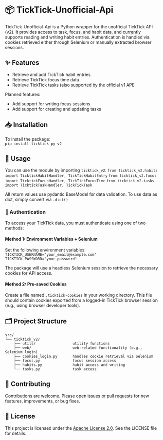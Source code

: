 # 📦 TickTick-Unofficial-Api

TickTick-Unofficial-Api is a Python wrapper for the unofficial TickTick API (v2). 
It provides access to task, focus, and habit data, and currently supports reading and writing habit entries. 
Authentication is handled via cookies retrieved either through Selenium or manually extracted browser sessions.

## ✨ Features

- Retrieve and add TickTick habit entries
- Retrieve TickTick focus time data
- Retrieve TickTick tasks (also supported by the official v1 API)

Planned features:
- Add support for writing focus sessions
- Add support for creating and updating tasks

## 📥 Installation

To install the package:  
`pip install ticktick-py-v2`

## 🚀 Usage

You can use the module by importing `ticktick_v2`:
`from ticktick_v2.habits import TicktickHabitHandler, TickTickHabitEntry` 
`from ticktick_v2.focus import TicktickFocusHandler, TickTickFocusTime`
`from ticktick_v2.tasks import TicktickTaskHandler, TickTickTask`

All return values use pydantic BaseModel for data validation. 
To use data as dict, simply convert via `.dict()`

### 🔐 Authentication

To access your TickTick data, you must authenticate using one of two methods:

#### Method 1: Environment Variables + Selenium

Set the following environment variables:  
`TICKTICK_USERNAME="your_email@example.com"`  
`TICKTICK_PASSWORD="your_password"`

The package will use a headless Selenium session to retrieve the necessary cookies for API access.

#### Method 2: Pre-saved Cookies

Create a file named `.ticktick-cookies` in your working directory. 
This file should contain cookies exported from a logged-in TickTick browser session (e.g., using browser developer tools).

## 🗂️ Project Structure

```
src/  
└── ticktick_v2/  
    ├── utils/                 utility functions  
    ├── web/                   web-related functionality (e.g., Selenium login)  
    ├── cookies_login.py       handles cookie retrieval via Selenium  
    ├── focus.py               focus session access  
    ├── habits.py              habit access and writing  
    └── tasks.py               task access
```

## 🤝 Contributing

Contributions are welcome. Please open issues or pull requests for new features, improvements, or bug fixes.

## 🪪 License

This project is licensed under the [Apache License 2.0](LICENSE). See the LICENSE file for details.
